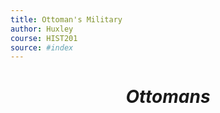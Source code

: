 ```yaml
---
title: Ottoman's Military
author: Huxley
course: HIST201
source: #index
---
```



# $$Ottomans$$






























